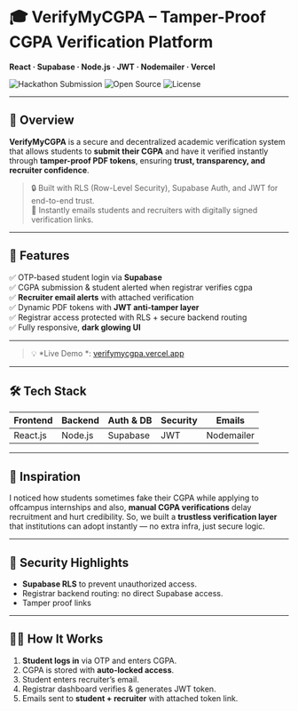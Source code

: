 # 🎓 VerifyMyCGPA – Tamper-Proof CGPA Verification Platform  
**React · Supabase · Node.js · JWT · Nodemailer · Vercel**

![Hackathon Submission](https://img.shields.io/badge/Hackathon-Project-blueviolet)
![Open Source](https://img.shields.io/badge/Status-Completed-brightgreen)
![License](https://img.shields.io/badge/License-MIT-yellow.svg)

---

## 🚀 Overview
**VerifyMyCGPA** is a secure and decentralized academic verification system that allows students to **submit their CGPA** and have it verified instantly through **tamper-proof PDF tokens**, ensuring **trust, transparency, and recruiter confidence**.

> 🔒 Built with RLS (Row-Level Security), Supabase Auth, and JWT for end-to-end trust.  
> 📩 Instantly emails students and recruiters with digitally signed verification links.

---

## 🌟 Features
✅ OTP-based student login via **Supabase**  
✅ CGPA submission & student alerted when registrar verifies cgpa  
✅ **Recruiter email alerts** with attached verification  
✅ Dynamic PDF tokens with **JWT anti-tamper layer**  
✅ Registrar access protected with RLS + secure backend routing  
✅ Fully responsive, **dark glowing UI**  


---



> 💡 *Live Demo *: [verifymycgpa.vercel.app](https://verify-my-cgpa.vercel.app/)

---

## 🛠️ Tech Stack

| Frontend | Backend | Auth & DB | Security | Emails |
|----------|---------|-----------|----------|--------|
| React.js | Node.js | Supabase  | JWT      | Nodemailer |

---

## 🧠 Inspiration
I noticed how students sometimes fake their CGPA while applying to offcampus internships and also,
**manual CGPA verifications** delay recruitment and hurt credibility. So, we built a **trustless verification layer** that institutions can adopt instantly — no extra infra, just secure logic.

---

## 🔐 Security Highlights
- **Supabase RLS** to prevent unauthorized access.
- Registrar backend routing: no direct Supabase access.
- Tamper proof links

---

## 👨‍💻 How It Works

1. **Student logs in** via OTP and enters CGPA.
2. CGPA is stored with **auto-locked access**.
3. Student enters recruiter’s email.
4. Registrar dashboard verifies & generates JWT token.
5. Emails sent to **student + recruiter** with attached token link.




